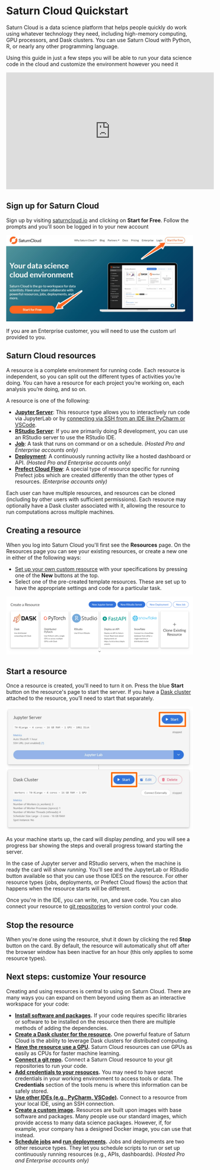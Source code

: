 # Saturn Cloud Quickstart

Saturn Cloud is a data science platform that helps people quickly do work using whatever technology they need, including high-memory computing, GPU processors, and Dask clusters. You can use Saturn Cloud with Python, R, or nearly any other programming language.

Using this guide in just a few steps you will be able to run your data science code in the cloud and customize
the environment however you need it

<div class="text-center py-3 row">
<div class="embed-responsive embed-responsive-16by9 col-md-10 offset-md-1 col-lg-8 offset-lg-2">
<iframe width="560" height="315" src="https://www.youtube.com/embed/qE0zhXouDSo" title="YouTube video player"
frameborder="0"
allow="accelerometer; autoplay; clipboard-write; encrypted-media; gyroscope; picture-in-picture"
allowfullscreen class="embed-responsive-item"></iframe>
</div>
</div>

## Sign up for Saturn Cloud

Sign up by visiting [saturncloud.io](https://www.saturncloud.io/s/) and clicking on **Start for Free**. Follow the prompts and you'll soon be logged in to your new account

![Saturn Cloud homepage with arrows pointing to "Start for Free](/images/docs/homepage_signup_arrows.jpeg "doc-image")

If you are an Enterprise customer, you will need to use the custom url provided to you.

## Saturn Cloud resources

A resource is a complete environment for running code. Each resource is independent, so you can split out the different types of activities you’re doing. You can have a resource for each project you’re working on, each analysis you’re doing, and so on.

A resource is one of the following:

* **[Jupyter Server](<docs/Using Saturn Cloud/resources/jupyter-servers.md>)**: This resource type allows you to interactively run code via JupyterLab or by [connecting via SSH from an IDE like PyCharm or VSCode](<docs/Using Saturn Cloud/ide_ssh.md>).
* **[RStudio Server](<docs/Using Saturn Cloud/resources/rstudio-servers.md>)**: If you are primarily doing R development, you can use an RStudio server to use the RStudio IDE.
* **[Job](<docs/Using Saturn Cloud/resources/jobs.md>)**: A task that runs on command or on a schedule. *(Hosted Pro and Enterprise accounts only)*
* **[Deployment](<docs/Using Saturn Cloud/resources/deployments.md>)**: A continuously running activity like a hosted dashboard or API. *(Hosted Pro and Enterprise accounts only)*
* **[Prefect Cloud Flow](<docs/Using Saturn Cloud/resources/prefect-cloud-flows.md>)**: A special type of resource specific for running Prefect jobs which are created differently than the other types of resources. *(Enterprise accounts only)*

Each user can have multiple resources, and resources can be cloned (including by other users with sufficient permissions). Each resource may optionally have a Dask cluster associated with it, allowing the resource to run computations across multiple machines.

## Creating a resource

When you log into Saturn Cloud you'll first see the **Resources** page. On the Resources page you can see
your existing resources, or create a new one in either of the following ways:

- [Set up your own custom resource](<docs/Using Saturn Cloud/cloning-resources.md>) with your specifications by pressing one of the **New** buttons at the top.
- Select one of the pre-created template resources. These are set up to have the appropriate settings and code for a particular task.

![Screenshot of the resource page](/images/docs/create-resource-buttons.png "doc-image")

## Start a resource

Once a resource is created, you'll need to turn it on. Press the blue **Start** button on the resource's page to start the server. If you have a [Dask cluster](<docs/Using Saturn Cloud/create_dask_cluster.md>) attached to the resource, you’ll need to start that separately. 

![Screenshot of card in resource for Jupyter server with a rectangle around the start button](/images/docs/start_resource_button_rectangles.jpeg "doc-image")

As your machine starts up, the card will display *pending*, and you will see a progress bar showing the steps and overall progress toward starting the server.

In the case of Jupyter server and RStudio servers, when the machine is ready the card will show *running*. You'll see and the JupyterLab or RStudio button available so that you can use those IDES on the resource. For other resource types (jobs, deployments, or Prefect Cloud flows) the action that happens when the resource starts will be different.

Once you're in the IDE, you can write, run, and save code. You can also connect your resource to [git repositories](<docs/Using Saturn Cloud/gitrepo.md>) to version control your code.

## Stop the resource

When you're done using the resource, shut it down by clicking the red **Stop** button on the card. By default, the resource will automatically shut off after the browser window has been inactive for an hour (this only applies to some resource types).

## Next steps: customize Your resource

Creating and using resources is central to using on Saturn Cloud. There are many ways you can expand on them beyond using them as an interactive workspace for your code:

* **[Install software and packages](<docs/Using Saturn Cloud/install-packages.md>).** If your code requires specific libraries or software to be installed on the resource then there are multiple methods of adding the dependencies.
* **[Create a Dask cluster for the resource](<docs/Using Saturn Cloud/create_dask_cluster.md>).** One powerful feature of Saturn Cloud is the ability to leverage Dask clusters for distributed computing.
* **[Have the resource use a GPU](<docs/Reference/intro_to_gpu.md>).** Saturn Cloud resources can use GPUs as easily as CPUs for faster machine learning.
* **[Connect a git repo](<docs/Using Saturn Cloud/gitrepo.md>).** Connect a Saturn Cloud resource to your git repositories to run your code.
* **[Add credentials to your resouces](<docs/Using Saturn Cloud/credentials.md>).** You may need to have secret credentials in your working environment to access tools or data. The **Credentials** section of the tools menu is where this information can be safely stored.
* **[Use other IDEs (e.g., PyCharm, VSCode)](<docs/Using Saturn Cloud/ide_ssh.md>).** Connect to a resource from your local IDE, using an SSH connection.
* **[Create a custom image](<docs/Using Saturn Cloud/images.md>).** Resources are built upon images with base software and packages. Many people use our standard images, which provide access to many data science packages. However, if, for example, your company has a designed Docker image, you can use that instead.
* **[Schedule jobs](<docs/Using Saturn Cloud/resources/jobs.md>) and [run deployments](<docs/Using Saturn Cloud/resources/deployments.md>).** Jobs and deployments are two other resource types. They let you schedule scripts to run or set up continuously running resources (e.g., APIs, dashboards). *(Hosted Pro and Enterprise accounts only)*
